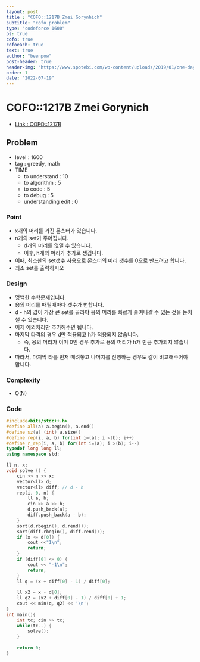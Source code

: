 ```yaml
---
layout: post
title : "COFO::1217B Zmei Gorynhich"
subtitle: "cofo problem"
type: "codeforce 1600"
ps: true
cofo: true
cofoeach: true
text: true
author: "beenpow"
post-header: true
header-img: "https://www.spotebi.com/wp-content/uploads/2019/01/one-day-day-one-workout-motivation-spotebi.jpg"
order: 1
date: "2022-07-19"
---
```

# COFO::1217B Zmei Gorynich
- [Link : COFO::1217B](https://codeforces.com/problemset/problem/1217/B)


## Problem 

- level : 1600
- tag : greedy, math
- TIME
  - to understand    : 10
  - to algorithm     : 5
  - to code          : 5
  - to debug         : 5
  - understanding edit : 0

### Point
- x개의 머리를 가진 몬스터가 있습니다.
- n개의 set가 주어집니다.
  - d개의 머리를 없앨 수 있습니다.
  - 이후, h개의 머리가 추가로 생깁니다.
- 이때, 최소한의 set갯수 사용으로 몬스터의 머리 갯수를 0으로 만드려고 합니다.
- 최소 set를 출력하시오

### Design
- 명백한 수학문제입니다.
- 용의 머리를 때릴때마다 갯수가 변합니다.
- d - h의 값이 가장 큰 set를 골라야 용의 머리를 빠르게 줄여나갈 수 있는 것을 눈치챌 수 있습니다.
- 이제 예외처리만 추가해주면 됩니다.
- 마지막 타격의 경우 d만 적용되고 h가 적용되지 않습니다.
  - 즉, 용의 머리가 이미 0인 경우 추가로 용의 머리가 h개 만큼 추가되지 않습니다.
- 따라서, 마지막 타를 먼저 때려놓고 나머지를 진행하는 경우도 같이 비교해주어야 합니다.

### Complexity
- O(N)

### Code

```cpp
#include<bits/stdc++.h>
#define all(a) a.begin(), a.end()
#define sz(a) (int) a.size()
#define rep(i, a, b) for(int i=(a); i <(b); i++)
#define r_rep(i, a, b) for(int i=(a); i >(b); i--)
typedef long long ll;
using namespace std;

ll n, x;
void solve () {
    cin >> n >> x;
    vector<ll> d;
    vector<ll> diff; // d - h
    rep(i, 0, n) {
        ll a, b;
        cin >> a >> b;
        d.push_back(a);
        diff.push_back(a - b);
    }
    sort(d.rbegin(), d.rend());
    sort(diff.rbegin(), diff.rend());
    if (x <= d[0]) {
        cout <<"1\n";
        return;
    }
    if (diff[0] <= 0) {
        cout << "-1\n";
        return;
    }
    ll q = (x + diff[0] - 1) / diff[0];
    
    ll x2 = x - d[0];
    ll q2 = (x2 + diff[0] - 1) / diff[0] + 1;
    cout << min(q, q2) << '\n';
}
int main(){
    int tc; cin >> tc;
    while(tc--) {
        solve();
    }
        
    return 0;
}
```
